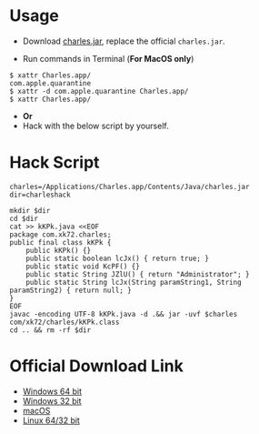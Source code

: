 # Usage

- Download [charles.jar](charles.jar), replace the official `charles.jar`.

- Run commands in Terminal (**For MacOS only**)

```
$ xattr Charles.app/
com.apple.quarantine
$ xattr -d com.apple.quarantine Charles.app/
$ xattr Charles.app/
```

- **Or**
- Hack with the below script by yourself.

# Hack Script

```
charles=/Applications/Charles.app/Contents/Java/charles.jar
dir=charleshack

mkdir $dir
cd $dir
cat >> kKPk.java <<EOF
package com.xk72.charles;
public final class kKPk {
    public kKPk() {}
    public static boolean lcJx() { return true; }
    public static void KcPF() {}
    public static String JZlU() { return "Administrator"; }
    public static String lcJx(String paramString1, String paramString2) { return null; }
}
EOF
javac -encoding UTF-8 kKPk.java -d .&& jar -uvf $charles com/xk72/charles/kKPk.class
cd .. && rm -rf $dir
```

# Official Download Link

- [Windows 64 bit](https://www.charlesproxy.com/assets/release/4.2.7/charles-proxy-4.2.7-win64.msi)
- [Windows 32 bit](https://www.charlesproxy.com/assets/release/4.2.7/charles-proxy-4.2.7-win32.msi)
- [macOS](https://www.charlesproxy.com/assets/release/4.2.7/charles-proxy-4.2.7.dmg)
- [Linux 64/32 bit](https://www.charlesproxy.com/assets/release/4.2.7/charles-proxy-4.2.7.tar.gz)
